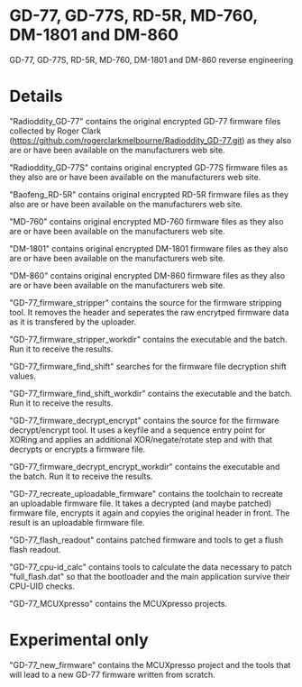 # GD-77, GD-77S, RD-5R, MD-760, DM-1801 and DM-860
GD-77, GD-77S, RD-5R, MD-760, DM-1801 and DM-860 reverse engineering

# Details
"Radioddity_GD-77" contains the original encrypted GD-77 firmware files collected by Roger Clark (https://github.com/rogerclarkmelbourne/Radioddity_GD-77.git) as they also are or have been available on the manufacturers web site.

"Radioddity_GD-77S" contains original encrypted GD-77S firmware files as they also are or have been available on the manufacturers web site.

"Baofeng_RD-5R" contains original encrypted RD-5R firmware files as they also are or have been available on the manufacturers web site.

"MD-760" contains original encrypted MD-760 firmware files as they also are or have been available on the manufacturers web site.

"DM-1801" contains original encrypted DM-1801 firmware files as they also are or have been available on the manufacturers web site.

"DM-860" contains original encrypted DM-860 firmware files as they also are or have been available on the manufacturers web site.

"GD-77_firmware_stripper" contains the source for the firmware stripping tool. It removes the header and seperates the raw encrytped firmware data as it is transfered by the uploader.

"GD-77_firmware_stripper_workdir" contains the executable and the batch. Run it to receive the results.

"GD-77_firmware_find_shift" searches for the firmware file decryption shift values.

"GD-77_firmware_find_shift_workdir" contains the executable and the batch. Run it to receive the results.

"GD-77_firmware_decrypt_encrypt" contains the source for the firmware decrypt/encrypt tool. It uses a keyfile and a sequence entry point for XORing and applies an additional XOR/negate/rotate step and with that decrypts or encrypts a firmware file.

"GD-77_firmware_decrypt_encrypt_workdir" contains the executable and the batch. Run it to receive the results.
 
"GD-77_recreate_uploadable_firmware" contains the toolchain to recreate an uploadable firmware file. It takes a decrypted (and maybe patched) firmware file, encrypts it again and copyies the original header in front. The result is an uploadable firmware file.

"GD-77_flash_readout" contains patched firmware and tools to get a flush flash readout.

"GD-77_cpu-id_calc" contains tools to calculate the data necessary to patch "full_flash.dat" so that the bootloader and the main application survive their CPU-UID checks.

"GD-77_MCUXpresso" contains the MCUXpresso projects.

# Experimental only
"GD-77_new_firmware" contains the MCUXpresso project and the tools that will lead to a new GD-77 firmware written from scratch.
